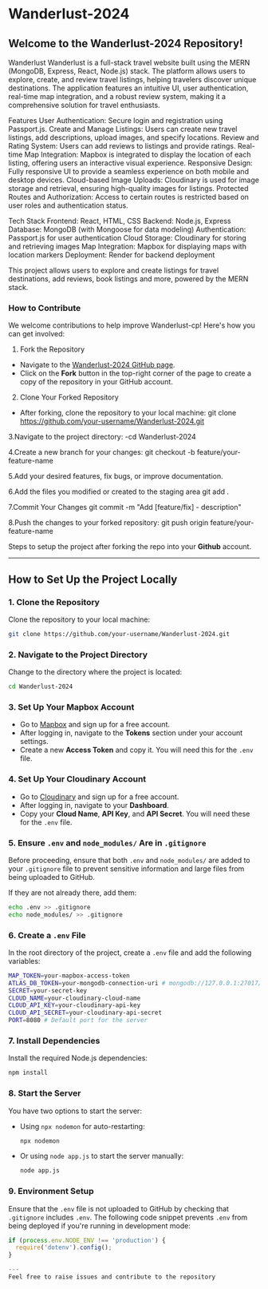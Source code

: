 # Wanderlust-2024

## Welcome to the Wanderlust-2024 Repository!

Wanderlust
Wanderlust is a full-stack travel website built using the MERN (MongoDB, Express, React, Node.js) stack. The platform allows users to explore, create, and review travel listings, helping travelers discover unique destinations. The application features an intuitive UI, user authentication, real-time map integration, and a robust review system, making it a comprehensive solution for travel enthusiasts.

Features
User Authentication: Secure login and registration using Passport.js.
Create and Manage Listings: Users can create new travel listings, add descriptions, upload images, and specify locations.
Review and Rating System: Users can add reviews to listings and provide ratings.
Real-time Map Integration: Mapbox is integrated to display the location of each listing, offering users an interactive visual experience.
Responsive Design: Fully responsive UI to provide a seamless experience on both mobile and desktop devices.
Cloud-based Image Uploads: Cloudinary is used for image storage and retrieval, ensuring high-quality images for listings.
Protected Routes and Authorization: Access to certain routes is restricted based on user roles and authentication status.

Tech Stack
Frontend: React, HTML, CSS
Backend: Node.js, Express
Database: MongoDB (with Mongoose for data modeling)
Authentication: Passport.js for user authentication
Cloud Storage: Cloudinary for storing and retrieving images
Map Integration: Mapbox for displaying maps with location markers
Deployment: Render for backend deployment

This project allows users to explore and create listings for travel destinations, add reviews, book listings and more, powered by the MERN stack.

### How to Contribute

We welcome contributions to help improve Wanderlust-cp! Here's how you can get involved:

 1. Fork the Repository
- Navigate to the [Wanderlust-2024 GitHub page](https://github.com/Soujanya2004/Wanderlust-2024).
- Click on the **Fork** button in the top-right corner of the page to create a copy of the repository in your GitHub account.

 2. Clone Your Forked Repository
- After forking, clone the repository to your local machine:
  git clone https://github.com/your-username/Wanderlust-2024.git
  
3.Navigate to the project directory:
  -cd Wanderlust-2024

4.Create a new branch for your changes:
git checkout -b feature/your-feature-name

5.Add your desired features, fix bugs, or improve documentation.

6.Add the files you modified or created to the staging area
git add .

7.Commit Your Changes
git commit -m "Add [feature/fix] - description"

8.Push the changes to your forked repository:
git push origin feature/your-feature-name


Steps to setup the project after forking the repo into your **Github** account.

---

## How to Set Up the Project Locally

### 1. Clone the Repository  
Clone the repository to your local machine:
```bash
git clone https://github.com/your-username/Wanderlust-2024.git
```

### 2. Navigate to the Project Directory  
Change to the directory where the project is located:
```bash
cd Wanderlust-2024
```

### 3. Set Up Your Mapbox Account  
- Go to [Mapbox](https://www.mapbox.com/) and sign up for a free account.
- After logging in, navigate to the **Tokens** section under your account settings.
- Create a new **Access Token** and copy it. You will need this for the `.env` file.

### 4. Set Up Your Cloudinary Account  
- Go to [Cloudinary](https://cloudinary.com/) and sign up for a free account.
- After logging in, navigate to your **Dashboard**.
- Copy your **Cloud Name**, **API Key**, and **API Secret**. You will need these for the `.env` file.

### 5. Ensure `.env` and `node_modules/` Are in `.gitignore`  
Before proceeding, ensure that both `.env` and `node_modules/` are added to your `.gitignore` file to prevent sensitive information and large files from being uploaded to GitHub.

If they are not already there, add them:
```bash
echo .env >> .gitignore
echo node_modules/ >> .gitignore
```

### 6. Create a `.env` File  
In the root directory of the project, create a `.env` file and add the following variables:
```bash
MAP_TOKEN=your-mapbox-access-token
ATLAS_DB_TOKEN=your-mongodb-connection-uri # mongodb://127.0.0.1:27017/wanderlust for running mongodb server locally
SECRET=your-secret-key
CLOUD_NAME=your-cloudinary-cloud-name
CLOUD_API_KEY=your-cloudinary-api-key
CLOUD_API_SECRET=your-cloudinary-api-secret
PORT=8080 # Default port for the server
```

### 7. Install Dependencies  
Install the required Node.js dependencies:
```bash
npm install
```

### 8. Start the Server  
You have two options to start the server:
- Using `npx nodemon` for auto-restarting:
  ```bash
  npx nodemon
  ```
- Or using `node app.js` to start the server manually:
  ```bash
  node app.js
  ```

### 9. Environment Setup  
Ensure that the `.env` file is not uploaded to GitHub by checking that `.gitignore` includes `.env`. The following code snippet prevents `.env` from being deployed if you're running in development mode:
```javascript
if (process.env.NODE_ENV !== 'production') {
  require('dotenv').config();
}

---
Feel free to raise issues and contribute to the repository